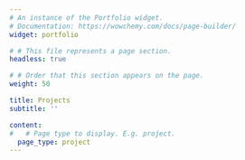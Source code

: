 ```yaml
---
# An instance of the Portfolio widget.
# Documentation: https://wowchemy.com/docs/page-builder/
widget: portfolio

# # This file represents a page section.
headless: true

# # Order that this section appears on the page.
weight: 50

title: Projects
subtitle: ''

content:
#   # Page type to display. E.g. project.
  page_type: project
---
```

